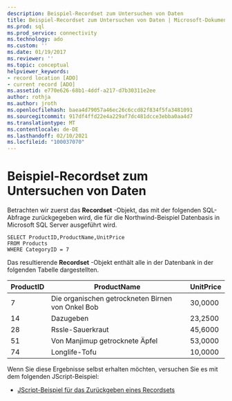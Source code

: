 ```yaml
---
description: Beispiel-Recordset zum Untersuchen von Daten
title: Beispiel-Recordset zum Untersuchen von Daten | Microsoft-Dokumentation
ms.prod: sql
ms.prod_service: connectivity
ms.technology: ado
ms.custom: ''
ms.date: 01/19/2017
ms.reviewer: ''
ms.topic: conceptual
helpviewer_keywords:
- record location [ADO]
- current record [ADO]
ms.assetid: e770e626-68b1-4ddf-a217-d7b30311e2ee
author: rothja
ms.author: jroth
ms.openlocfilehash: baea4d79057a46ec26c6ccd82f834f5fa3481091
ms.sourcegitcommit: 917df4ffd22e4a229af7dc481dcce3ebba0aa4d7
ms.translationtype: MT
ms.contentlocale: de-DE
ms.lasthandoff: 02/10/2021
ms.locfileid: "100037070"
---
```

# <a name="sample-recordset-for-examining-data"></a>Beispiel-Recordset zum Untersuchen von Daten
Betrachten wir zuerst das **Recordset** -Objekt, das mit der folgenden SQL-Abfrage zurückgegeben wird, die für die Northwind-Beispiel Datenbasis in Microsoft SQL Server ausgeführt wird.  
  
```  
SELECT ProductID,ProductName,UnitPrice   
FROM Products   
WHERE CategoryID = 7    
```  
  
 Das resultierende **Recordset** -Objekt enthält alle in der Datenbank in der folgenden Tabelle dargestellten.  
  
|ProductID|ProductName|UnitPrice|  
|---------------|-----------------|---------------|  
|7|Die organischen getrockneten Birnen von Onkel Bob|30,0000|  
|14|Dazugeben|23,2500|  
|28|Rssle-Sauerkraut|45,6000|  
|51|Von Manjimup getrocknete Äpfel|53,0000|  
|74|Longlife-Tofu|10,0000|  
  
 Wenn Sie diese Ergebnisse selbst erhalten möchten, versuchen Sie es mit dem folgenden JScript-Beispiel:  
  
-   [JScript-Beispiel für das Zurückgeben eines Recordsets](../../../ado/guide/data/jscript-code-example-to-return-a-recordset.md)
